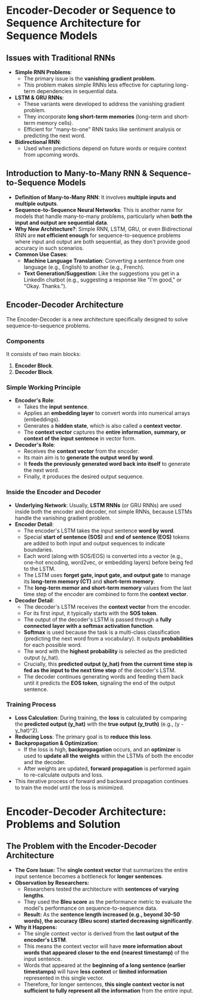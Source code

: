 # Encoder-Decoder or Sequence to Sequence Architecture for Sequence Models

## Issues with Traditional RNNs

*   **Simple RNN Problems**:
    *   The primary issue is the **vanishing gradient problem**.
    *   This problem makes simple RNNs less effective for capturing long-term dependencies in sequential data.
*   **LSTM & GRU RNNs**:
    *   These variants were developed to address the vanishing gradient problem.
    *   They incorporate **long short-term memories** (long-term and short-term memory cells).
    *   Efficient for "many-to-one" RNN tasks like sentiment analysis or predicting the next word.
*   **Bidirectional RNN**:
    *   Used when predictions depend on future words or require context from upcoming words.

## Introduction to Many-to-Many RNN & Sequence-to-Sequence Models

*   **Definition of Many-to-Many RNN**: It involves **multiple inputs and multiple outputs**.
*   **Sequence-to-Sequence Neural Networks**: This is another name for models that handle many-to-many problems, particularly when **both the input and output are sequential data**.
*   **Why New Architecture?**: Simple RNN, LSTM, GRU, or even Bidirectional RNN are **not efficient enough** for sequence-to-sequence problems where input and output are both sequential, as they don't provide good accuracy in such scenarios.
*   **Common Use Cases**:
    *   **Machine Language Translation**: Converting a sentence from one language (e.g., English) to another (e.g., French).
    *   **Text Generation/Suggestion**: Like the suggestions you get in a LinkedIn chatbot (e.g., suggesting a response like "I'm good," or "Okay. Thanks.").

## Encoder-Decoder Architecture

The Encoder-Decoder is a new architecture specifically designed to solve sequence-to-sequence problems.

### Components

It consists of two main blocks:
1.  **Encoder Block**.
2.  **Decoder Block**.

### Simple Working Principle

*   **Encoder's Role**:
    *   Takes the **input sentence**.
    *   Applies an **embedding layer** to convert words into numerical arrays (embeddings).
    *   Generates a **hidden state**, which is also called a **context vector**.
    *   The **context vector** captures the **entire information, summary, or context of the input sentence** in vector form.
*   **Decoder's Role**:
    *   Receives the **context vector** from the encoder.
    *   Its main aim is to **generate the output word by word**.
    *   It **feeds the previously generated word back into itself** to generate the next word.
    *   Finally, it produces the desired output sequence.

### Inside the Encoder and Decoder

*   **Underlying Network**: Usually, **LSTM RNNs** (or GRU RNNs) are used inside both the encoder and decoder, not simple RNNs, because LSTMs handle the vanishing gradient problem.
*   **Encoder Detail**:
    *   The encoder's LSTM takes the input sentence **word by word**.
    *   Special **start of sentence (SOS)** and **end of sentence (EOS)** tokens are added to both input and output sequences to indicate boundaries.
    *   Each word (along with SOS/EOS) is converted into a vector (e.g., one-hot encoding, word2vec, or embedding layers) before being fed to the LSTM.
    *   The LSTM uses **forget gate, input gate, and output gate** to manage its **long-term memory (CT)** and **short-term memory**.
    *   The **long-term memor and short-term memory** values from the last time step of the encoder are combined to form the **context vector**.
*   **Decoder Detail**:
    *   The decoder's LSTM receives the **context vector** from the encoder.
    *   For its first input, it typically starts with the **SOS token**.
    *   The output of the decoder's LSTM is passed through a **fully connected layer with a softmax activation function**.
    *   **Softmax** is used because the task is a multi-class classification (predicting the next word from a vocabulary). It outputs **probabilities** for each possible word.
    *   The word with the **highest probability** is selected as the predicted output (y_hat).
    *   Crucially, this **predicted output (y_hat) from the current time step is fed as the input to the next time step** of the decoder's LSTM.
    *   The decoder continues generating words and feeding them back until it predicts the **EOS token**, signaling the end of the output sentence.

### Training Process

*   **Loss Calculation**: During training, the **loss** is calculated by comparing the **predicted output (y_hat)** with the **true output (y_truth)** (e.g., (y - y_hat)^2).
*   **Reducing Loss**: The primary goal is to **reduce this loss**.
*   **Backpropagation & Optimization**:
    *   If the loss is high, **backpropagation** occurs, and an **optimizer** is used to **update all the weights** within the LSTMs of both the encoder and the decoder.
    *   After weights are updated, **forward propagation** is performed again to re-calculate outputs and loss.
*   This iterative process of forward and backward propagation continues to train the model until the loss is minimized.

# Encoder-Decoder Architecture: Problems and Solution

## The Problem with the Encoder-Decoder Architecture

*   **The Core Issue:** The **single context vector** that summarizes the entire input sentence becomes a bottleneck for **longer sentences**.
*   **Observation by Researchers:**
    *   Researchers tested the architecture with **sentences of varying lengths**.
    *   They used the **Bleu score** as the performance metric to evaluate the model's performance on sequence-to-sequence data.
    *   **Result:** As the **sentence length increased (e.g., beyond 30-50 words), the accuracy (Bleu score) started decreasing significantly**.
*   **Why it Happens:**
    *   The single context vector is derived from the **last output of the encoder's LSTM**.
    *   This means the context vector will have **more information about words that appeared closer to the end (nearest timestamp)** of the input sentence.
    *   Words that appeared at the **beginning of a long sentence (earlier timestamps)** will have **less context** or **limited information** represented in this single vector.
    *   Therefore, for longer sentences, **this single context vector is not sufficient to fully represent all the information** from the entire input.
